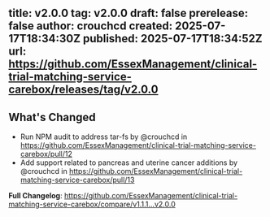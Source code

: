 title:	v2.0.0
tag:	v2.0.0
draft:	false
prerelease:	false
author:	crouchcd
created:	2025-07-17T18:34:30Z
published:	2025-07-17T18:34:52Z
url:	https://github.com/EssexManagement/clinical-trial-matching-service-carebox/releases/tag/v2.0.0
--
## What's Changed
* Run NPM audit to address tar-fs by @crouchcd in https://github.com/EssexManagement/clinical-trial-matching-service-carebox/pull/12
* Add support related to pancreas and uterine cancer additions by @crouchcd in https://github.com/EssexManagement/clinical-trial-matching-service-carebox/pull/13


**Full Changelog**: https://github.com/EssexManagement/clinical-trial-matching-service-carebox/compare/v1.1.1...v2.0.0
